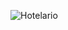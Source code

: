![Hotelario](https://github.com/Tacuri-20/Gestion-Hoteles/assets/166523434/ff316053-dd05-4996-89d1-5bbb8e236f81)


